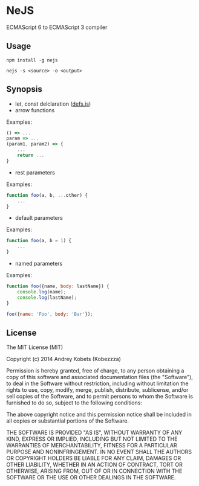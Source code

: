 # NeJS

ECMAScript 6 to ECMAScript 3 compiler

## Usage

	npm install -g nejs

	nejs -s <source> -o <output>

## Synopsis

* let, const delclaration ([defs.js](https://github.com/olov/defs))
* arrow functions

Examples:

```js
() => ...
param => ...
(param1, param2) => {
	...
	return ...
}
```

* rest parameters

Examples:

```js
function foo(a, b, ...other) {
	...
}
```

* default parameters

Examples:

```js
function foo(a, b = 1) {
	...
}
```

* named parameters

Examples:

```js
function foo({name, body: lastName}) {
	console.log(name);
	console.log(lastName);
}

foo({name: 'Foo', body: 'Bar'});
```

## License

The MIT License (MIT)

Copyright (c) 2014 Andrey Kobets (Kobezzza)

Permission is hereby granted, free of charge, to any person obtaining a copy of
this software and associated documentation files (the "Software"), to deal in
the Software without restriction, including without limitation the rights to
use, copy, modify, merge, publish, distribute, sublicense, and/or sell copies of
the Software, and to permit persons to whom the Software is furnished to do so,
subject to the following conditions:

The above copyright notice and this permission notice shall be included in all
copies or substantial portions of the Software.

THE SOFTWARE IS PROVIDED "AS IS", WITHOUT WARRANTY OF ANY KIND, EXPRESS OR
IMPLIED, INCLUDING BUT NOT LIMITED TO THE WARRANTIES OF MERCHANTABILITY, FITNESS
FOR A PARTICULAR PURPOSE AND NONINFRINGEMENT. IN NO EVENT SHALL THE AUTHORS OR
COPYRIGHT HOLDERS BE LIABLE FOR ANY CLAIM, DAMAGES OR OTHER LIABILITY, WHETHER
IN AN ACTION OF CONTRACT, TORT OR OTHERWISE, ARISING FROM, OUT OF OR IN
CONNECTION WITH THE SOFTWARE OR THE USE OR OTHER DEALINGS IN THE SOFTWARE.